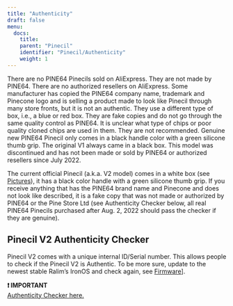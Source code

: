 ```yaml
---
title: "Authenticity"
draft: false
menu:
  docs:
    title:
    parent: "Pinecil"
    identifier: "Pinecil/Authenticity"
    weight: 1
---
```


There are no PINE64 Pinecils sold on AliExpress. They are not made by PINE64. There are no authorized resellers on AliExpress. Some manufacturer has copied the PINE64 company name, trademark and Pinecone logo and is selling a product made to look like Pinecil through many store fronts, but it is not an authentic. They use a different type of box, i.e., a blue or red box. They are fake copies and do not go through the same quality control as PINE64. It is unclear what type of chips or poor quality cloned chips are used in them. They are not recommended. Genuine new PINE64 Pinecil only comes in a black handle color with a green silicone thumb grip. The original V1 always came in a black box. This model was discontinued and has not been made or sold by PINE64 or authorized resellers since July 2022.

The current official Pinecil (a.k.a. V2 model) comes in a white box (see [Pictures](/documentation/Pinecil/Further_information/Pictures)), it has a black color handle with a green silicone thumb grip. If you receive anything that has the PINE64 brand name and Pinecone and does not look like described, it is a fake copy that was not made or authorized by PINE64 or the Pine Store Ltd (see Authenticity Checker below, all real PINE64 Pinecils purchased after Aug. 2, 2022 should pass the checker if they are genuine).

## Pinecil V2 Authenticity Checker

Pinecil V2 comes with a unique internal ID/Serial number. This allows people to check if the Pinecil V2 is Authentic.
To be more sure, update to the newest stable Ralim’s IronOS and check again, see [Firmware](/documentation/Pinecil/Firmware)].

**❗ IMPORTANT**\
[Authenticity Checker here.](https://pinecil.pine64.org/)

